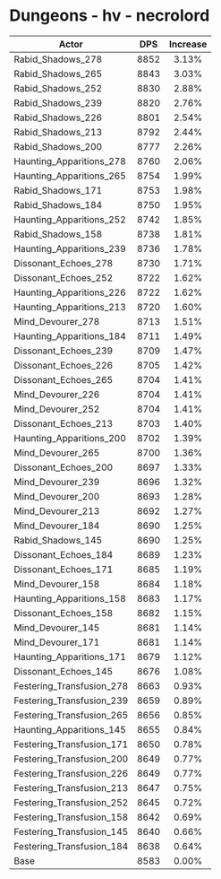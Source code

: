 # Dungeons - hv - necrolord
| Actor | DPS | Increase |
|---|:---:|:---:|
|Rabid_Shadows_278|8852|3.13%|
|Rabid_Shadows_265|8843|3.03%|
|Rabid_Shadows_252|8830|2.88%|
|Rabid_Shadows_239|8820|2.76%|
|Rabid_Shadows_226|8801|2.54%|
|Rabid_Shadows_213|8792|2.44%|
|Rabid_Shadows_200|8777|2.26%|
|Haunting_Apparitions_278|8760|2.06%|
|Haunting_Apparitions_265|8754|1.99%|
|Rabid_Shadows_171|8753|1.98%|
|Rabid_Shadows_184|8750|1.95%|
|Haunting_Apparitions_252|8742|1.85%|
|Rabid_Shadows_158|8738|1.81%|
|Haunting_Apparitions_239|8736|1.78%|
|Dissonant_Echoes_278|8730|1.71%|
|Dissonant_Echoes_252|8722|1.62%|
|Haunting_Apparitions_226|8722|1.62%|
|Haunting_Apparitions_213|8720|1.60%|
|Mind_Devourer_278|8713|1.51%|
|Haunting_Apparitions_184|8711|1.49%|
|Dissonant_Echoes_239|8709|1.47%|
|Dissonant_Echoes_226|8705|1.42%|
|Dissonant_Echoes_265|8704|1.41%|
|Mind_Devourer_226|8704|1.41%|
|Mind_Devourer_252|8704|1.41%|
|Dissonant_Echoes_213|8703|1.40%|
|Haunting_Apparitions_200|8702|1.39%|
|Mind_Devourer_265|8700|1.36%|
|Dissonant_Echoes_200|8697|1.33%|
|Mind_Devourer_239|8696|1.32%|
|Mind_Devourer_200|8693|1.28%|
|Mind_Devourer_213|8692|1.27%|
|Mind_Devourer_184|8690|1.25%|
|Rabid_Shadows_145|8690|1.25%|
|Dissonant_Echoes_184|8689|1.23%|
|Dissonant_Echoes_171|8685|1.19%|
|Mind_Devourer_158|8684|1.18%|
|Haunting_Apparitions_158|8683|1.17%|
|Dissonant_Echoes_158|8682|1.15%|
|Mind_Devourer_145|8681|1.14%|
|Mind_Devourer_171|8681|1.14%|
|Haunting_Apparitions_171|8679|1.12%|
|Dissonant_Echoes_145|8676|1.08%|
|Festering_Transfusion_278|8663|0.93%|
|Festering_Transfusion_239|8659|0.89%|
|Festering_Transfusion_265|8656|0.85%|
|Haunting_Apparitions_145|8655|0.84%|
|Festering_Transfusion_171|8650|0.78%|
|Festering_Transfusion_200|8649|0.77%|
|Festering_Transfusion_226|8649|0.77%|
|Festering_Transfusion_213|8647|0.75%|
|Festering_Transfusion_252|8645|0.72%|
|Festering_Transfusion_158|8642|0.69%|
|Festering_Transfusion_145|8640|0.66%|
|Festering_Transfusion_184|8638|0.64%|
|Base|8583|0.00%|
